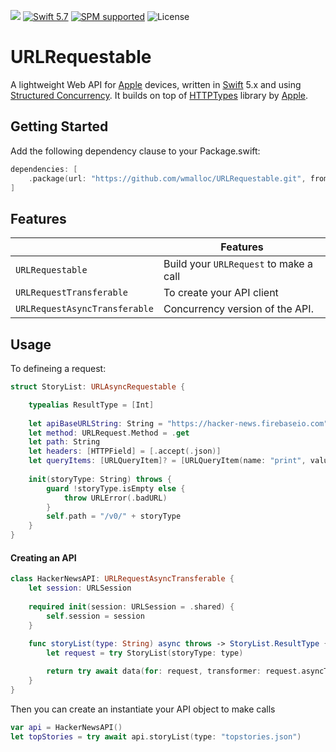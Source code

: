 ![](https://img.shields.io/github/v/tag/wmalloc/URLRequestable?label=Version)
[![Swift 5.7](https://img.shields.io/badge/swift-5.7-ED523F.svg?style=flat)](https://swift.org/download/)
[![SPM supported](https://img.shields.io/badge/SPM-supported-DE5C43.svg?style=flat)](https://swift.org/package-manager)
![License](https://img.shields.io/github/license/wmalloc/URLRequestable.svg?style=flat)

# URLRequestable

A lightweight Web API for [Apple](https://www.apple.com) devices, written in [Swift](https://swift.org) 5.x and using [Structured Concurrency](https://developer.apple.com/documentation/swift/concurrency). It builds on top of [HTTPTypes](https://github.com/apple/swift-http-types) library by [Apple](https://www.apple.com).

## Getting Started

Add the following dependency clause to your Package.swift:

```swift
dependencies: [
    .package(url: "https://github.com/wmalloc/URLRequestable.git", from: "0.1.4")
]
```
## Features

| |Features |
--------------------------|------------------------------------------------------------
`URLRequestable` | Build your `URLRequest` to make a call
`URLRequestTransferable` | To create your API client
`URLRequestAsyncTransferable` | Concurrency version of the API.

## Usage

To defineing a request:

```swift
struct StoryList: URLAsyncRequestable {

    typealias ResultType = [Int]
    
    let apiBaseURLString: String = "https://hacker-news.firebaseio.com"
    let method: URLRequest.Method = .get
    let path: String
    let headers: [HTTPField] = [.accept(.json)]
    let queryItems: [URLQueryItem]? = [URLQueryItem(name: "print", value: "pretty")]
    
    init(storyType: String) throws {
        guard !storyType.isEmpty else {
            throw URLError(.badURL)
        }
        self.path = "/v0/" + storyType
    }
}
```
#### Creating an API

```swift
class HackerNewsAPI: URLRequestAsyncTransferable {
    let session: URLSession
    
    required init(session: URLSession = .shared) {
        self.session = session
    }
    
    func storyList(type: String) async throws -> StoryList.ResultType {
        let request = try StoryList(storyType: type)

        return try await data(for: request, transformer: request.asyncTransformer)
    }
}
```

Then you can create an instantiate your API object to make calls

```swift
var api = HackerNewsAPI()
let topStories = try await api.storyList(type: "topstories.json")
```

